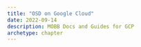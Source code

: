 ```yaml
---
title: "OSD on Google Cloud"
date: 2022-09-14
description: MOBB Docs and Guides for GCP
archetype: chapter
---
```

